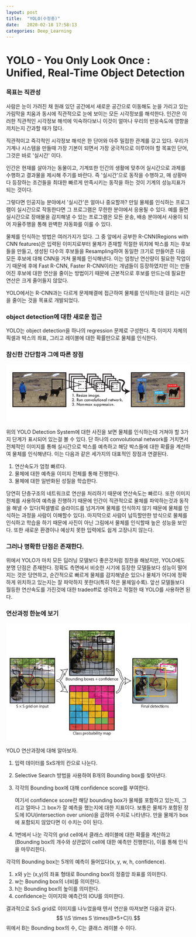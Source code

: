 ```yaml
---
layout: post
title:  "YOLO(수정중)"
date:   2020-02-18 17:58:13
categories: Deep_Learning
---
```




# YOLO - You Only Look Once : Unified, Real-Time Object Detection



### 목표는 직관성

사람은 눈이 가려진 채 원래 있던 공간에서 새로운 공간으로 이동해도 눈을 가리고 있는 가림막을 치움과 동시에 직관적으로 눈에 보이는 모든 시각정보를 해석한다. 인간은 이러한 직관적인 시각정보 해석에 익숙하다보니 이것이 얼마나 우리의 반응속도에 영향을 끼치는지 간과할 때가 많다.

직관적이고 즉각적인 시각정보 해석은 한 단어와 아주 밀접한 관계를 갖고 있다. 우리가 기계나 시스템을 만들때 가장 기본이 되면서 가장 궁극적으로 이루어야 할 목표인 단어, 그것은 바로 '실시간' 이다. 

인간은 현재를 살아가는 동물이고, 기계또한 인간의 생활에 맞추어 실시간으로 과제를 수행하고 결과물을 제시해 주기를 바란다. 즉 '실시간'으로 동작을 수행하고, 매 상황마다 등장하는 조건들을 최대한 빠르게 만족시키는 동작을 하는 것이 기계의 성능지표가 되는 것이다.

그렇다면 인공지능 분야에서 '실시간'은 얼마나 중요할까? 만일 물체를 인식하는 프로그램이 실시간으로 작동한다면 그 프로그램은 무한한 분야에서 응용될 수 있다. 예를 들면 실시간으로 장애물을 감지해낼 수 있는 프로그램은 모든 운송, 배송 분야에서 사용이 되어 자율주행을 통해 완벽한 자동화를 이룰 수 있다.

물체를 인식하는 방법은 여러가지가 있다. 그 중 앞에서 공부한 R-CNN(Regions with CNN features)은 입력된 이미지로부터 물체가 존재할 적절한 위치에 박스를 치는 후보들을 만들고, 생성된 다수의 후보들을 Resampling하여 동일한 크기로 만들어준 다음 모든 후보에 대해 CNN을 거쳐 물체를 인식해낸다. 이는 엄청난 연산량이 필요한 작업이기 때문에 후에 Fast R-CNN, Faster R-CNN이라는 개념들이 등장하였지만 이는 만들어진 후보에 대한 연산을 줄이는 방법이기 때문에 근본적으로 후보를 만드는데 필요한 연산은 크게 줄어들지 않았다. 

YOLO에서는 R-CNN과는 다르게 문제해결에 접근하여 물체를 인식하는데 걸리는 시간을 줄이는 것을 목표로 개발되었다.



### object detection에 대한 새로운 접근

YOLO는 object detection을 하나의 regression 문제로 구성한다. 즉 이미지 자체의 픽셀과 박스의 좌표, 그리고 레이블에 대한 확률만으로 물체를 인식한다.



### 참신한 간단함과 그에 따른 장점

![](https://raw.githubusercontent.com/Jonsuff/MLstudy/master/images/YOLO_figure1.png)

위의 YOLO Detection System에 대한 사진을 보면 물체를 인식하는데 거쳐야 할 3가지 단계가 표시되어 있는걸 볼 수 있다. 단 하나의 convolutional network를 거치면서 전체적인 이미지를 통해 실시간으로 박스를 예측하고 해당 박스들에 대한 확률을 계산하여 물체를 인식해낸다. 이는 다음과 같은 세가지의 대표적인 장점과 연결된다.

1. 연산속도가 엄청 빠르다.
2. 물체에 대한 예측을 이미지 전체를 통해 진행한다.
3. 물체에 대한 일반화된 성질을 학습한다.

당연히 단층구조의 네트워크로 연산을 처리하기 때문에 연산속도는 빠르다. 또한 이미지 전체를 사용하여 예측을 진행하기 때문에 인간이 직관적으로 물체를 파악하는것과 동작을 해낼 수 있다(픽셀별로 슬라이드를 넘겨가며 물체를 인식하지 않기 때문에 물체를 인식하는 과정을 사람이 이해할수 있다). 마지막으로 사람이 납득할만한 방식으로 물체를 인식하고 학습을 하기 때문에 사진이 아닌 그림에서 물체를 인식할때 높은 성능을 보인다. 또한 새로운 환경이나 예상치 못한 입력에도 쉽게 고장나지 않는다.



### 그러나 명확한 단점은 존재한다.

위에서 YOLO가 마치 모든 딥러닝 모델보다 좋은것처럼 칭찬을 해놨지만, YOLO에도 분명 단점은 존재한다. 정확도 측면에서 비슷한 시기에 등장한 모델들보다 성능이 떨어지는 것은 당연하고, 순간적으로 빠르게 물체를 감지해낼순 있으나 물체가 어디에 정확하게 위치하고 있는지는 잘 파악하지 못한다(특히 작은 물체일수록). 앞선 모델들보다 월등한 연산속도를 가진것에 대한 tradeoff로 생각하고 적절한 때 YOLO를 사용하면 된다.



### 연산과정 한눈에 보기



![](https://raw.githubusercontent.com/Jonsuff/MLstudy/master/images/YOLO_figure2.png)

YOLO 연산과정에 대해 알아보자.

1. 입력 데이터를 SxS개의 칸으로 나눈다.

2. Selective Search 방법을 사용하여 B개의 Bounding box를 찾아낸다.

3. 각각의 Bounding box에 대해 confidence score를 부여한다.

   여기서 confidence score란 해당 bounding box가 물체를 포함하고 있는지, 그리고 얼마나 그 box가 잘 예측을 했는지에 대한 지표이다. 보통은 물체가 포함된 정도에 IOU(intersection over union)을 곱하여 수치로 나타낸다. 만을 물체가 box에 포함되지 않았다면 이 수치는 0이 된다.

4. 1번에서 나눈 각각의 grid cell에서 클래스 레이블에 대한 확률을 계산하고(Bounding box의 개수와 상관없이 cell에 대한 예측만 진행한다), 이를 통해 인식을 마무리한다.

각각의 Bounding box는 5개의 예측이 들어있다(x, y, w, h, confidence).

1. x와 y는 (x,y)의 좌표 형태로 Bounding box의 정중앙 좌표를 의미한다.
2. w는 Bounding box의 너비를 의미한다.
3. h는 Bounding box의 높이를 의미한다.
4. confidence는 이미지와 예측간의 IOU를 의미한다.

결과적으로 SxS grid로 이미지를 나누었을때 텐서 연산을 따져보면 다음과 같다.
$$
\\S \times S \times(B*5+C)\\
$$
위에서 B는 Bounding box의 수, C는 클래스 레이블 수 이다.

